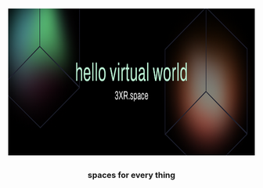 <h1 align="center">
  <br>
  <img src="../3XR-twitter-header-1500x500.png" height="300px">
  <br>
</h1>


<h3 align="center">spaces for every thing</h3>
